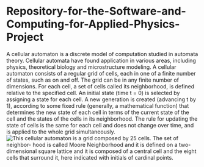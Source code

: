 # Repository-for-the-Software-and-Computing-for-Applied-Physics-Project

A cellular automaton is a discrete model of computation studied in automata theory. 
Cellular automata have found application in various areas, including physics, theoretical
biology and microstructure modeling.
A cellular automaton consists of a regular grid of cells, each in one of a finite number
of states, such as on and off. The grid can be in any finite number of dimensions.
For each cell, a set of cells called its neighborhood, is defined relative to the specified
cell. An initial state (time t = 0) is selected by assigning a state for each cell. A
new generation is created (advancing t by 1), according to some fixed rule (generally,
a mathematical function) that determines the new state of each cell in terms of the
current state of the cell and the states of the cells in its neighborhood. The
rule for updating the state of cells is the same for each cell and does not change over
time, and is applied to the whole grid simultaneously.
![This cellular automaton is a grid composed by 25 cells. The set of neighbor-
hood is called Moore Neighborhood and it is defined on a two-dimensional square lattice
and it is composed of a central cell and the eight cells that surround it, here indicated
with initials of cardinal points.](.images/neighbors_image.jpg)
